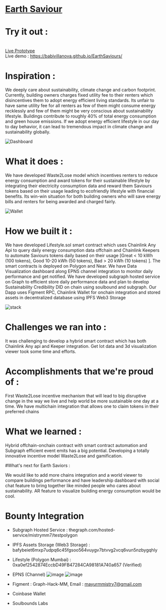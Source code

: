 # <a href = 'https://docs.google.com/presentation/d/1icdFPX73SFo--lDWT9SDbqE7cRhtN4meuuMX0mjYVng/edit?usp=sharing'> Earth Saviour <a/>

# Try it out :

<br/><a href='https://www.figma.com/proto/PNKmWhfOOrR33njhCYsTWp/Waste2Lose?node-id=315%3A1568&scaling=min-zoom&page-id=0%3A1&starting-point-node-id=362%3A330'> Live Prototype </a>
<br/>Live demo : https://babivillanova.github.io/EarthSaviours/
  
# Inspiration :

We deeply care about sustainability, climate change and carbon footprint. Currently, building owners charges fixed utility fee to their renters which disincentives them to adopt energy efficient living standards. Its unfair to have same utility fee for all renters as few of them might consume energy recklessly and few of them might be very conscious about sustainability lifestyle. Buildings contribute to roughly 40% of total energy consumption and green house emissions. If we adopt energy efficient lifestyle in our day to day behavior, it can lead to tremendous impact in climate change and sustainability globally.

![Dashboard](https://user-images.githubusercontent.com/77370233/172060784-eee87705-c455-42e8-b9b7-9aecc86400cf.PNG)

  
# What it does :

We have developed Waste2Lose model which incentives renters to reduce energy consumption and award tokens for their sustainable lifestyle by integrating their electricity consumption data and reward them Saviours tokens based on their usage leading to ecofriendly lifestyle with financial benefits. Its win-win situation for both building owners who will save energy bills and renters for being awarded and charged fairly.

![Wallet](https://user-images.githubusercontent.com/77370233/172060776-01d62218-cc50-47e0-bf81-8b24215492e2.gif)

# How we built it :

We have developed Lifestyle.sol smart contract which uses Chainlink Any Api to query daily energy consumption data offchain and Chainlink Keepers to automate Saviours tokens daily based on their usage [Great < 10 kWh (100 tokens), Good 10-20 kWh (50 tokens), Bad > 20 kWh (10 tokens) ]. The smart contracts is deployed on Polygon and Near. We have Data Visualization dashboard along EPNS channel integration to monitor daily performance and get notified. We have developed subgraph hosted service on Graph to efficient store daily performance data and plan to develop Sustainability Credibility DID on chain using soulbound and subgraph. Our Dapp uses Figment RPC, Chainlink Wallet for onchain integration and stored assets in decentralized database using IPFS Web3 Storage
  
  ![stack](https://user-images.githubusercontent.com/77370233/172061479-bc4d18cb-eb36-4fa1-b8d4-46b82488ff5b.PNG)


# Challenges we ran into :

It was challenging to develop a hybrid smart contract which has both Chainlink Any api and Keeper integration. Get Iot data and 3d visualization viewer took some time and efforts.

# Accomplishments that we're proud of :

First Waste2Lose incentive mechanism that will lead to big disruptive change in the way we live and help world be more sustainable one day at a time. We have multichain integration that allows one to claim tokens in their preferred chains

# What we learned :

Hybrid offchain-onchain contract with smart contract automation and Subgraph efficient event emits has a big potential. Developing a totally innovative incentive model Waste2Lose and gamification.

#What's next for Earth Saviors :

We would like to add more chains integration and a world viewer to compare buildings performance and have leadership dashboard with social chat feature to bring together like minded people who cares about sustainability. AR feature to visualize building energy consumption would be cool.

# Bounty Integration
  
* Subgraph Hosted Service : thegraph.com/hosted-service/mistrymm7/testpolygon

* IPFS Assets Storage (Web3 Storage) : bafybeiet6mxp7udpq6c45fgsoo564vuygv7btvvg2vcq6vun5nzbygqhly

* Lifestyle (Polygon Mumbai) : 0xa0ef2542874EccbD49FB47284CA98181A740a657 (Verified)

* EPNS (Channel) 
![image](https://user-images.githubusercontent.com/7644450/172055737-db5e3646-e183-4521-b77e-7d3294c3680c.png)
![image](https://user-images.githubusercontent.com/7644450/172055884-e87f71d6-7dd4-4f08-9559-cbd2ca585f75.png)

* Figment : Graph-Hack-MM, Email : mayurmmistry7@gmail.com

* Coinbase Wallet

* Soulbounds Labs



